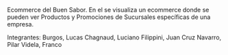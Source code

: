 Ecommerce del Buen Sabor. En el se visualiza un ecommerce donde se pueden ver Productos y Promociones de Sucursales específicas de una empresa. 

Integrantes: 
Burgos, Lucas
Chagnaud, Luciano
Filippini, Juan Cruz
Navarro, Pilar
Videla, Franco
